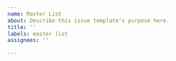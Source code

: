 ```yaml
---
name: Master List
about: Describe this issue template's purpose here.
title: ''
labels: master list
assignees: ''

---
```



